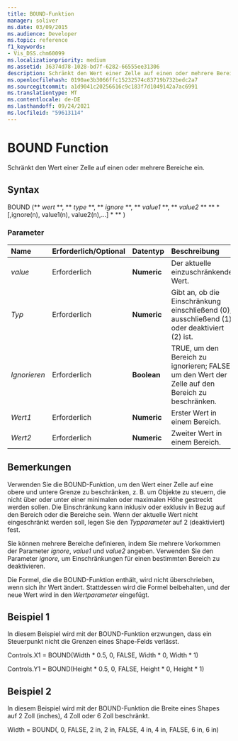 ```yaml
---
title: BOUND-Funktion
manager: soliver
ms.date: 03/09/2015
ms.audience: Developer
ms.topic: reference
f1_keywords:
- Vis_DSS.chm60099
ms.localizationpriority: medium
ms.assetid: 36374d78-1028-bd7f-6282-66555ee31306
description: Schränkt den Wert einer Zelle auf einen oder mehrere Bereiche ein.
ms.openlocfilehash: 0190ae3b3066ffc15232574c83719b732bedc2a7
ms.sourcegitcommit: a1d9041c20256616c9c183f7d1049142a7ac6991
ms.translationtype: MT
ms.contentlocale: de-DE
ms.lasthandoff: 09/24/2021
ms.locfileid: "59613114"
---
```

# <a name="bound-function"></a>BOUND Function

Schränkt den Wert einer Zelle auf einen oder mehrere Bereiche ein.
  
## <a name="syntax"></a>Syntax

BOUND (** *wert* **, ** *type* **, ** *ignore* **, ** *value1* **, ** *value2* ** ** * [,ignore(n), value1(n), value2(n),...] * ** ) 
  
### <a name="parameters"></a>Parameter

|**Name**|**Erforderlich/Optional**|**Datentyp**|**Beschreibung**|
|:-----|:-----|:-----|:-----|
| _value_ <br/> |Erforderlich  <br/> |**Numeric** <br/> |Der aktuelle einzuschränkende Wert.  <br/> |
| _Typ_ <br/> |Erforderlich  <br/> |**Numeric** <br/> |Gibt an, ob die Einschränkung einschließend (0), ausschließend (1) oder deaktiviert (2) ist.  <br/> |
| _Ignorieren_ <br/> |Erforderlich  <br/> |**Boolean** <br/> | TRUE, um den Bereich zu ignorieren; FALSE, um den Wert der Zelle auf den Bereich zu beschränken.  <br/> |
| _Wert1_ <br/> |Erforderlich  <br/> |**Numeric** <br/> |Erster Wert in einem Bereich.  <br/> |
| _Wert2_ <br/> |Erforderlich  <br/> |**Numeric** <br/> |Zweiter Wert in einem Bereich.  <br/> |
   
## <a name="remarks"></a>Bemerkungen

Verwenden Sie die BOUND-Funktion, um den Wert einer Zelle auf eine obere und untere Grenze zu beschränken, z. B. um Objekte zu steuern, die nicht über oder unter einer minimalen oder maximalen Höhe gestreckt werden sollen. Die Einschränkung kann inklusiv oder exklusiv in Bezug auf den Bereich oder die Bereiche sein. Wenn der aktuelle Wert nicht eingeschränkt werden soll, legen Sie den  _Typparameter_ auf 2 (deaktiviert) fest. 
  
Sie können mehrere Bereiche definieren, indem Sie mehrere Vorkommen der Parameter  _ignore_,  _value1_ und  _value2_ angeben. Verwenden Sie den Parameter  _ignore,_ um Einschränkungen für einen bestimmten Bereich zu deaktivieren. 
  
Die Formel, die die BOUND-Funktion enthält, wird nicht überschrieben, wenn sich ihr Wert ändert. Stattdessen wird die Formel beibehalten, und der neue Wert wird in den  _Wertparameter_ eingefügt. 
  
## <a name="example-1"></a>Beispiel 1

In diesem Beispiel wird mit der BOUND-Funktion erzwungen, dass ein Steuerpunkt nicht die Grenzen eines Shape-Felds verlässt. 
  
Controls.X1 = BOUND(Width \* 0.5, 0, FALSE, Width \* 0, Width \* 1)
  
Controls.Y1 = BOUND(Height \* 0.5, 0, FALSE, Height \* 0, Height \* 1)
  
## <a name="example-2"></a>Beispiel 2

In diesem Beispiel wird mit der BOUND-Funktion die Breite eines Shapes auf 2 Zoll (inches), 4 Zoll oder 6 Zoll beschränkt. 
  
Width = BOUND(, 0, FALSE, 2 in, 2 in, FALSE, 4 in, 4 in, FALSE, 6 in, 6 in)
  

